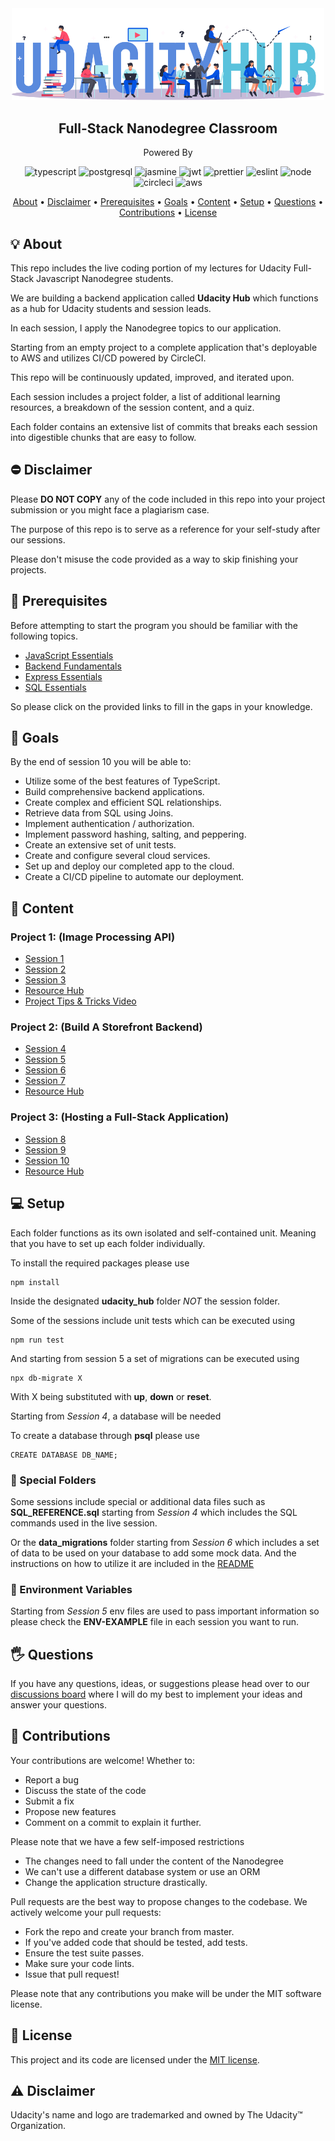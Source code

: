 <div align="center">
  <img src="/logo.png" alt="logo" width="500" />
   
  <h2>
    Full-Stack Nanodegree Classroom
  </h2>
  <p>
   Powered By
  </p>
  <p>
    <img src="https://img.shields.io/badge/TypeScript-007ACC?style=for-the-badge&logo=typescript&logoColor=white" alt="typescript" />
    <img src="https://img.shields.io/badge/PostgreSQL-316192?style=for-the-badge&logo=postgresql&logoColor=white" alt="postgresql" />
    <img src="https://img.shields.io/badge/Jasmine-8A4182?style=for-the-badge&logo=Jasmine&logoColor=white" alt="jasmine" />
    <img src="https://img.shields.io/badge/JWT-000000?style=for-the-badge&logo=JSON%20web%20tokens&logoColor=white" alt="jwt" />
    <img src="https://img.shields.io/badge/prettier-1A2C34?style=for-the-badge&logo=prettier&logoColor=F7BA3E" alt="prettier" />
    <img src="https://img.shields.io/badge/eslint-3A33D1?style=for-the-badge&logo=eslint&logoColor=white" alt="eslint" />
    <img src="https://img.shields.io/badge/Node.js-339933?style=for-the-badge&logo=nodedotjs&logoColor=white" alt="node" />
    <img src="https://img.shields.io/badge/circleci-343434?style=for-the-badge&logo=circleci&logoColor=white" alt="circleci" />
    <img src="https://img.shields.io/badge/Amazon_AWS-FF9900?style=for-the-badge&logo=amazonaws&logoColor=white" alt="aws" />
</p>
</div>
<p align="center">
  <a href="#-about">About</a> •
  <a href="#-disclaimer">Disclaimer</a> •
  <a href="#-prerequisites">Prerequisites</a> •
  <a href="#-goals">Goals</a> •
  <a href="#-content">Content</a> •
  <a href="#-setup">Setup</a> •
  <a href="#-questions">Questions</a> •
  <a href="#-contributions">Contributions</a> •
  <a href="#-license">License</a>
</p>

## 💡 About

This repo includes the live coding portion of my lectures for Udacity Full-Stack Javascript Nanodegree students.

We are building a backend application called **Udacity Hub** which functions as a hub for Udacity students and session leads.

In each session, I apply the Nanodegree topics to our application.

Starting from an empty project to a complete application that's deployable to AWS and utilizes CI/CD powered by CircleCI.

This repo will be continuously updated, improved, and iterated upon.

Each session includes a project folder, a list of additional learning resources, a breakdown of the session content, and a quiz.

Each folder contains an extensive list of commits that breaks each session into digestible chunks that are easy to follow.

## ⛔ Disclaimer

Please **DO NOT COPY** any of the code included in this repo into your project submission or you might face a plagiarism case.

The purpose of this repo is to serve as a reference for your self-study after our sessions.

Please don't misuse the code provided as a way to skip finishing your projects.

## 🧱 Prerequisites

Before attempting to start the program you should be familiar with the following topics.

- [JavaScript Essentials](https://www.youtube.com/watch?v=hdI2bqOjy3c)
- [Backend Fundamentals](https://www.youtube.com/watch?v=XBu54nfzxAQ)
- [Express Essentials](https://www.youtube.com/watch?v=L72fhGm1tfE)
- [SQL Essentials](https://www.youtube.com/watch?v=nWeW3sCmD2k)

So please click on the provided links to fill in the gaps in your knowledge.

## 🚀 Goals

By the end of session 10 you will be able to:

- Utilize some of the best features of TypeScript.
- Build comprehensive backend applications.
- Create complex and efficient SQL relationships.
- Retrieve data from SQL using Joins.
- Implement authentication / authorization.
- Implement password hashing, salting, and peppering.
- Create an extensive set of unit tests.
- Create and configure several cloud services.
- Set up and deploy our completed app to the cloud.
- Create a CI/CD pipeline to automate our deployment.

## 📖 Content

### Project 1: (Image Processing API)

- [Session 1](/Session%201)
- [Session 2](/Session%202)
- [Session 3](/Session%203)
- [Resource Hub](/Image-Processing-API-Resources.MD)
- [Project Tips & Tricks Video](https://www.youtube.com/watch?v=qCqAVsIavfQ)

### Project 2: (Build A Storefront Backend)

- [Session 4](/Session%204)
- [Session 5](/Session%205)
- [Session 6](/Session%206)
- [Session 7](/Session%207)
- [Resource Hub](/Build-A-Storefront-Backend-Resources.MD)

### Project 3: (Hosting a Full-Stack Application)

- [Session 8](/Session%208)
- [Session 9](/Session%209)
- [Session 10](/Session%2010)
- [Resource Hub](/Udagram-Deployment-Process.MD)

## 💻 Setup

Each folder functions as its own isolated and self-contained unit.
Meaning that you have to set up each folder individually.

To install the required packages please use

```
npm install
```

Inside the designated **udacity_hub** folder _NOT_ the session folder.

Some of the sessions include unit tests which can be executed using

```
npm run test
```

And starting from session 5 a set of migrations can be executed using

```
npx db-migrate X
```

With X being substituted with **up**, **down** or **reset**.

Starting from _Session 4_, a database will be needed

To create a database through **psql** please use

```
CREATE DATABASE DB_NAME;
```

### 🌟 Special Folders

Some sessions include special or additional data files such as **SQL_REFERENCE.sql** starting from _Session 4_ which includes the SQL commands used in the live session.

Or the **data_migrations** folder starting from _Session 6_ which includes a set of data to be used on your database to add some mock data. And the instructions on how to utilize it are included in the [README](/Session%206/README.md#-notes)

### 🔣 Environment Variables

Starting from _Session 5_ env files are used to pass important information so please check the **ENV-EXAMPLE** file in each session you want to run.

## 🖐 Questions

If you have any questions, ideas, or suggestions please head over to our [discussions board](https://github.com/HossamAbubakr/Udacity-Full-Stack-Classroom/discussions) where I will do my best to implement your ideas and answer your questions.

## 🎉 Contributions

Your contributions are welcome! Whether to:

- Report a bug
- Discuss the state of the code
- Submit a fix
- Propose new features
- Comment on a commit to explain it further.

Please note that we have a few self-imposed restrictions

- The changes need to fall under the content of the Nanodegree
- We can't use a different database system or use an ORM
- Change the application structure drastically.

Pull requests are the best way to propose changes to the codebase. We actively welcome your pull requests:

- Fork the repo and create your branch from master.
- If you've added code that should be tested, add tests.
- Ensure the test suite passes.
- Make sure your code lints.
- Issue that pull request!

Please note that any contributions you make will be under the MIT software license.

## 🧾 License

This project and its code are licensed under the [MIT license](http://choosealicense.com/licenses/mit/).

## ⚠️ Disclaimer

Udacity's name and logo are trademarked and owned by The Udacity™ Organization.

